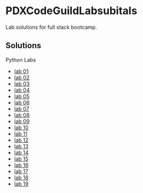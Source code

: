 # PDXCodeGuildLabsubitals
Lab solutions for full stack bootcamp. 

## Solutions
Python Labs
- [lab 01](./solutions/lab01-turtle.py)
- [lab 02](./solutions/lab02madlib.py)
- [lab 03](./solutions/lab03grading.py)
- [lab 04](./solutions/lab04magic8ball.py)
- [lab 05](./solutions/lab05emotegen.py)
- [lab 06](./solutions/lab06passwordgen.py)
- [lab 07](./solutions/lab07-rock_paper_scissors.py)
- [lab 08](./solutions/lab08-num_guesser.py)
- [lab 09](./solutions/lab09ROT13.py)
- [lab 10](./solutions/lab10pvs.py)
- [lab 11](./solutions/lab11makechange.py)
- [lab 12](./solutions/lab12blackjack.py)
- [lab 13](./solutions/lab13unitconverter.py)
- [lab 14](./solutions/lab14n2p.py)
- [lab 15](./solutions/lab15txtreader.py)
- [lab 16](./solutions/lab16ari.py)
- [lab 17](./solutions/lab17raindata.py)
- [lab 18](./solutions/lab18atm.py)
- [lab 19](./solutions/lab19quoteapi.py)